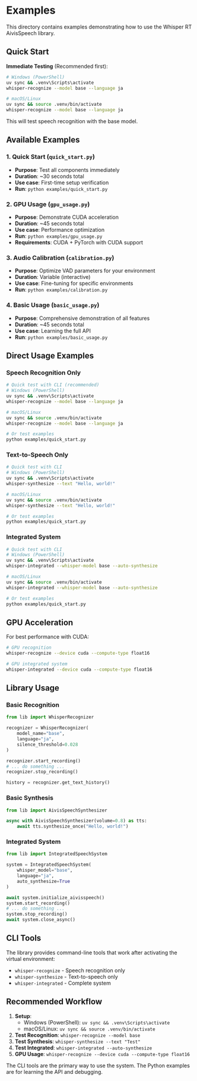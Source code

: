 # Examples

This directory contains examples demonstrating how to use the Whisper RT AivisSpeech library.

## Quick Start

**Immediate Testing** (Recommended first):
```bash
# Windows (PowerShell)
uv sync && .venv\Scripts\activate
whisper-recognize --model base --language ja

# macOS/Linux
uv sync && source .venv/bin/activate
whisper-recognize --model base --language ja
```

This will test speech recognition with the base model.

## Available Examples

### 1. Quick Start (`quick_start.py`)
- **Purpose**: Test all components immediately
- **Duration**: ~30 seconds total
- **Use case**: First-time setup verification
- **Run**: `python examples/quick_start.py`

### 2. GPU Usage (`gpu_usage.py`) 
- **Purpose**: Demonstrate CUDA acceleration
- **Duration**: ~45 seconds total  
- **Use case**: Performance optimization
- **Run**: `python examples/gpu_usage.py`
- **Requirements**: CUDA + PyTorch with CUDA support

### 3. Audio Calibration (`calibration.py`)
- **Purpose**: Optimize VAD parameters for your environment
- **Duration**: Variable (interactive)
- **Use case**: Fine-tuning for specific environments
- **Run**: `python examples/calibration.py`

### 4. Basic Usage (`basic_usage.py`)
- **Purpose**: Comprehensive demonstration of all features
- **Duration**: ~45 seconds total
- **Use case**: Learning the full API
- **Run**: `python examples/basic_usage.py`

## Direct Usage Examples

### Speech Recognition Only
```bash
# Quick test with CLI (recommended)
# Windows (PowerShell)
uv sync && .venv\Scripts\activate
whisper-recognize --model base --language ja

# macOS/Linux
uv sync && source .venv/bin/activate
whisper-recognize --model base --language ja

# Or test examples
python examples/quick_start.py
```

### Text-to-Speech Only
```bash
# Quick test with CLI
# Windows (PowerShell)
uv sync && .venv\Scripts\activate
whisper-synthesize --text "Hello, world!"

# macOS/Linux
uv sync && source .venv/bin/activate
whisper-synthesize --text "Hello, world!"

# Or test examples
python examples/quick_start.py
```

### Integrated System
```bash
# Quick test with CLI
# Windows (PowerShell)
uv sync && .venv\Scripts\activate
whisper-integrated --whisper-model base --auto-synthesize

# macOS/Linux
uv sync && source .venv/bin/activate
whisper-integrated --whisper-model base --auto-synthesize

# Or test examples
python examples/quick_start.py
```

## GPU Acceleration

For best performance with CUDA:
```bash
# GPU recognition
whisper-recognize --device cuda --compute-type float16

# GPU integrated system
whisper-integrated --device cuda --compute-type float16
```

## Library Usage

### Basic Recognition
```python
from lib import WhisperRecognizer

recognizer = WhisperRecognizer(
    model_name="base",
    language="ja",
    silence_threshold=0.028
)

recognizer.start_recording()
# ... do something ...
recognizer.stop_recording()

history = recognizer.get_text_history()
```

### Basic Synthesis
```python
from lib import AivisSpeechSynthesizer

async with AivisSpeechSynthesizer(volume=0.8) as tts:
    await tts.synthesize_once("Hello, world!")
```

### Integrated System
```python
from lib import IntegratedSpeechSystem

system = IntegratedSpeechSystem(
    whisper_model="base",
    language="ja",
    auto_synthesize=True
)

await system.initialize_aivisspeech()
system.start_recording()
# ... do something ...
system.stop_recording()
await system.close_async()
```

## CLI Tools

The library provides command-line tools that work after activating the virtual environment:

- `whisper-recognize` - Speech recognition only
- `whisper-synthesize` - Text-to-speech only  
- `whisper-integrated` - Complete system

## Recommended Workflow

1. **Setup**: 
   - Windows (PowerShell): `uv sync && .venv\Scripts\activate`
   - macOS/Linux: `uv sync && source .venv/bin/activate`
2. **Test Recognition**: `whisper-recognize --model base`
3. **Test Synthesis**: `whisper-synthesize --text "Test"`
4. **Test Integrated**: `whisper-integrated --auto-synthesize`
5. **GPU Usage**: `whisper-recognize --device cuda --compute-type float16`

The CLI tools are the primary way to use the system. The Python examples are for learning the API and debugging.
